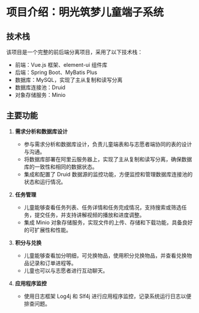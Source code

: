 # 项目介绍：明光筑梦儿童端子系统

## 技术栈
该项目是一个完整的前后端分离项目，采用了以下技术栈：
- 前端：Vue.js 框架、element-ui 组件库
- 后端：Spring Boot、MyBatis Plus
- 数据库：MySQL，实现了主从复制和读写分离
- 数据库连接池：Druid
- 对象存储服务：Minio

## 主要功能

1. **需求分析和数据库设计**
   - 参与需求分析和数据库设计，负责儿童端表和与志愿者端协同的表的设计与沟通。
   - 将数据库部署在阿里云服务器上，实现了主从复制和读写分离，确保数据库的一致性和相同的数据状态。
   - 集成和配置了 Druid 数据源的监控功能，方便监控和管理数据库连接池的状态和运行情况。

2. **任务管理**
   - 儿童能够查看任务列表、任务详情和任务完成情况，支持搜索或筛选任务，提交任务，并支持讲解视频的播放和进度调整。
   - 集成 Minio 对象存储服务，实现文件的上传、存储和下载功能，具备良好的可扩展性和性能。

3. **积分与兑换**
   - 儿童能够查看加分明细，可兑换物品，使用积分兑换物品，并查看兑换物品记录和订单进程等。
   - 儿童也可以与志愿者进行互动聊天。

4. **应用程序监控**
   - 使用日志框架 Log4j 和 Slf4j 进行应用程序监控，记录系统运行日志以便排查问题。

